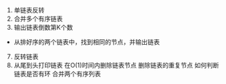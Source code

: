1. 单链表反转
2. 合并多个有序链表
3. 输出链表倒数第K个数
- 从排好序的两个链表中，找到相同的节点，并输出链表
7. 反转链表
8. 从尾到头打印链表
在O(1)时间内删除链表节点
删除链表的重复节点
如何判断链表是否有环
 合并两个有序列表